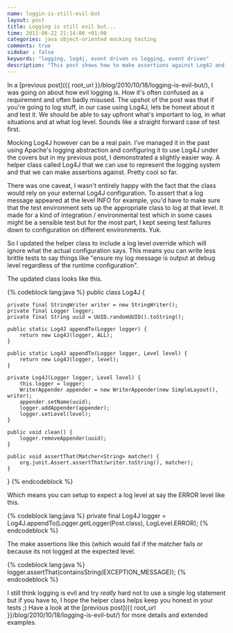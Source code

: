```yaml
---
name: loggin-is-still-evil-but
layout: post
title: Logging is still evil but...
time: 2011-06-22 21:14:00 +01:00
categories: java object-oriented mocking testing
comments: true
sidebar : false
keywords: "logging, log4j, event driven vs logging, event driven"
description: "This post shows how to make assertions against Log4J and test your application's logging. If you can't avoid it, treat logging as a requirement and test against it."
---
```


In a [previous post]({{ root_url }}/blog/2010/10/18/logging-is-evil-but/), I was going on about how evil logging is. How it's often confused as a requirement and often badly misused. The upshot of the post was that if you're going to log stuff, in our case using Log4J, lets be honest about it and test it. We should be able to say upfront what's important to log, in what situations and at what log level. Sounds like a straight forward case of test first.
  
Mocking Log4J however can be a real pain. I've managed it in the past using Apache's logging abstraction and configuring it to use Log4J under the covers but in my previous post, I demonstrated a slightly easier way. A helper class called Log4J that we can use to represent the logging system and that we can make assertions against. Pretty cool so far.

<!-- more -->
  
There was one caveat, I wasn't entirely happy with the fact that the class would rely on your external Log4J configuration. To assert that a log message appeared at the level INFO for example, you'd have to make sure that the test environment sets up the appropriate class to log at that level. It made for a kind of integration / environmental test which in some cases might be a sensible test but for the most part, I kept seeing test failures down to configuration on different environments. Yuk.

  
So I updated the helper class to include a log level override which will ignore what the actual configuration says. This means you can write less brittle tests to say things like "ensure my log message is output at debug level regardless of the runtime configuration".

  
The updated class looks like this.

{% codeblock lang:java %}
public class Log4J {

    private final StringWriter writer = new StringWriter();
    private final Logger logger;
    private final String uuid = UUID.randomUUID().toString();

    public static Log4J appendTo(Logger logger) {
        return new Log4J(logger, ALL);
    }

    public static Log4J appendTo(Logger logger, Level level) {
        return new Log4J(logger, level);
    }

    private Log4J(Logger logger, Level level) {
        this.logger = logger;
        WriterAppender appender = new WriterAppender(new SimpleLayout(), writer);
        appender.setName(uuid);
        logger.addAppender(appender);
        logger.setLevel(level);
    }

    public void clean() {
        logger.removeAppender(uuid);
    }

    public void assertThat(Matcher<String> matcher) {
        org.junit.Assert.assertThat(writer.toString(), matcher);
    }
}
{% endcodeblock %}

  
Which means you can setup to expect a log level at say the ERROR level like this.

  
{% codeblock lang:java %}
private final Log4J logger = Log4J.appendTo(Logger.getLogger(Post.class), LogLevel.ERROR);
{% endcodeblock %}
  
The make assertions like this (which would fail if the matcher fails or because its not logged at the expected level.

{% codeblock lang:java %}
logger.assertThat(containsString(EXCEPTION_MESSAGE));
{% endcodeblock %}

I still think logging is evil and try _really_ hard not to use a single log statement but if you have to, I hope the helper class helps keep you honest in your tests ;) Have a look at the [previous post]({{ root_url }}/blog/2010/10/18/logging-is-evil-but/) for more details and extended examples.

